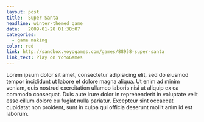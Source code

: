 ```yaml
---
layout: post
title:  Super Santa
headline: winter-themed game
date:   2009-01-28 01:38:07
categories:
  - game making
color: red
link: http://sandbox.yoyogames.com/games/88958-super-santa
link_text: Play on YoYoGames
---
```

Lorem ipsum dolor sit amet, consectetur adipisicing elit, sed do eiusmod tempor incididunt ut labore et dolore magna aliqua. Ut enim ad minim veniam, quis nostrud exercitation ullamco laboris nisi ut aliquip ex ea commodo consequat. Duis aute irure dolor in reprehenderit in voluptate velit esse cillum dolore eu fugiat nulla pariatur. Excepteur sint occaecat cupidatat non proident, sunt in culpa qui officia deserunt mollit anim id est laborum.
